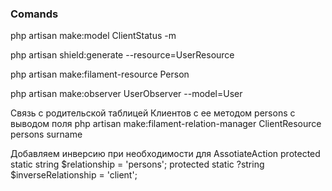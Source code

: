 ### Comands

php artisan make:model ClientStatus -m

php artisan shield:generate --resource=UserResource

php artisan make:filament-resource Person

php artisan make:observer UserObserver --model=User

Связь с родительской таблицей Клиентов с ее методом persons с выводом поля
php artisan make:filament-relation-manager ClientResource persons surname

Добавляем инверсию при необходимости для AssotiateAction
protected static string $relationship = 'persons';
protected static ?string $inverseRelationship = 'client';

